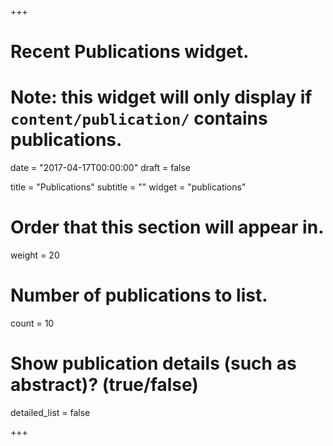 +++
# Recent Publications widget.
# Note: this widget will only display if `content/publication/` contains publications.

date = "2017-04-17T00:00:00"
draft = false

title = "Publications"
subtitle = ""
widget = "publications"

# Order that this section will appear in.
weight = 20

# Number of publications to list.
count = 10

# Show publication details (such as abstract)? (true/false)
detailed_list = false

+++

